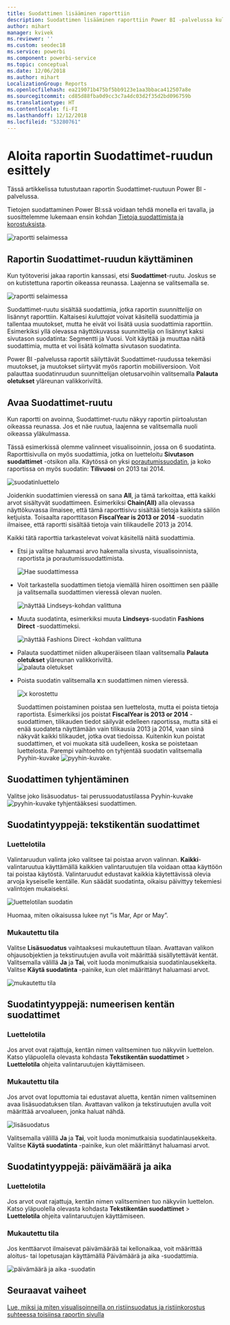 ```yaml
---
title: Suodattimen lisääminen raporttiin
description: Suodattimen lisääminen raporttiin Power BI -palvelussa kuluttajille
author: mihart
manager: kvivek
ms.reviewer: ''
ms.custom: seodec18
ms.service: powerbi
ms.component: powerbi-service
ms.topic: conceptual
ms.date: 12/06/2018
ms.author: mihart
LocalizationGroup: Reports
ms.openlocfilehash: ea219071b475bf5bb9123e1aa3bbaca412507a8e
ms.sourcegitcommit: cd85d88fba0d9cc3c7a4dc03d2f35d2bd096759b
ms.translationtype: HT
ms.contentlocale: fi-FI
ms.lasthandoff: 12/12/2018
ms.locfileid: "53280761"
---
```

# <a name="take-a-tour-of-the-report-filters-pane"></a>Aloita raportin Suodattimet-ruudun esittely
Tässä artikkelissa tutustutaan raportin Suodattimet-ruutuun Power BI -palvelussa.

Tietojen suodattaminen Power BI:ssä voidaan tehdä monella eri tavalla, ja suosittelemme lukemaan ensin kohdan [Tietoja suodattimista ja korostuksista](../power-bi-reports-filters-and-highlighting.md).

![raportti selaimessa](media/end-user-report-filter/power-bi-browser.png)

## <a name="working-with-the-report-filters-pane"></a>Raportin Suodattimet-ruudun käyttäminen
Kun työtoverisi jakaa raportin kanssasi, etsi **Suodattimet**-ruutu. Joskus se on kutistettuna raportin oikeassa reunassa. Laajenna se valitsemalla se.   

![raportti selaimessa](media/end-user-report-filter/power-bi-expanded.png)

Suodattimet-ruutu sisältää suodattimia, jotka raportin *suunnittelija* on lisännyt raporttiin. Kaltaisesi *kuluttajat* voivat käsitellä suodattimia ja tallentaa muutokset, mutta he eivät voi lisätä uusia suodattimia raporttiin. Esimerkiksi yllä olevassa näyttökuvassa suunnittelija on lisännyt kaksi sivutason suodatinta: Segmentti ja Vuosi. Voit käyttää ja muuttaa näitä suodattimia, mutta et voi lisätä kolmatta sivutason suodatinta.

Power BI -palvelussa raportit säilyttävät Suodattimet-ruudussa tekemäsi muutokset, ja muutokset siirtyvät myös raportin mobiiliversioon. Voit palauttaa suodatinruudun suunnittelijan oletusarvoihin valitsemalla **Palauta oletukset** yläreunan valikkoriviltä.     

## <a name="open-the-filters-pane"></a>Avaa Suodattimet-ruutu
Kun raportti on avoinna, Suodattimet-ruutu näkyy raportin piirtoalustan oikeassa reunassa. Jos et näe ruutua, laajenna se valitsemalla nuoli oikeassa yläkulmassa.  

Tässä esimerkissä olemme valinneet visualisoinnin, jossa on 6 suodatinta. Raporttisivulla on myös suodattimia, jotka on luetteloitu **Sivutason suodattimet** -otsikon alla. Käytössä on yksi [porautumissuodatin](../power-bi-report-add-filter.md), ja koko raportissa on myös suodatin:  **Tilivuosi** on 2013 tai 2014.

![suodatinluettelo](media/end-user-report-filter/power-bi-filter-list.png)

Joidenkin suodattimien vieressä on sana **All**, ja tämä tarkoittaa, että kaikki arvot sisältyvät suodattimeen.  Esimerkiksi **Chain(All)** alla olevassa näyttökuvassa ilmaisee, että tämä raporttisivu sisältää tietoja kaikista säilön ketjuista.  Toisaalta raporttitason **FiscalYear is 2013 or 2014** -suodatin ilmaisee, että raportti sisältää tietoja vain tilikaudelle 2013 ja 2014.

Kaikki tätä raporttia tarkastelevat voivat käsitellä näitä suodattimia.

- Etsi ja valitse haluamasi arvo hakemalla sivusta, visualisoinnista, raportista ja porautumissuodattimista. 

    ![Hae suodattimessa](media/end-user-report-filter/power-bi-filter-search.png)

- Voit tarkastella suodattimen tietoja viemällä hiiren osoittimen sen päälle ja valitsemalla suodattimen vieressä olevan nuolen.
  
   ![näyttää Lindseys-kohdan valittuna](media/end-user-report-filter/power-bi-expan-filter.png)
* Muuta suodatinta, esimerkiksi muuta **Lindseys**-suodatin **Fashions Direct** -suodattimeksi.
  
     ![näyttää Fashions Direct -kohdan valittuna](media/end-user-report-filter/power-bi-filter-chain.png)

* Palauta suodattimet niiden alkuperäiseen tilaan valitsemalla **Palauta oletukset** yläreunan valikkoriviltä.    
    ![palauta oletukset](media/end-user-report-filter/power-bi-reset-to-default.png)
    
* Poista suodatin valitsemalla **x**:n suodattimen nimen vieressä.
  
    ![x korostettu](media/end-user-report-filter/power-bi-delete-filter.png)

  Suodattimen poistaminen poistaa sen luettelosta, mutta ei poista tietoja raportista.  Esimerkiksi jos poistat **FiscalYear is 2013 or 2014** -suodattimen, tilikauden tiedot säilyvät edelleen raportissa, mutta sitä ei enää suodateta näyttämään vain tilikausia 2013 ja 2014, vaan siinä näkyvät kaikki tilikaudet, jotka ovat tiedoissa.  Kuitenkin kun poistat suodattimen, et voi muokata sitä uudelleen, koska se poistetaan luettelosta. Parempi vaihtoehto on tyhjentää suodatin valitsemalla Pyyhin-kuvake ![ pyyhin-kuvake ](media/end-user-report-filter/power-bi-eraser-icon.png).
  
  



## <a name="clear-a-filter"></a>Suodattimen tyhjentäminen
 Valitse joko lisäsuodatus- tai perussuodatustilassa Pyyhin-kuvake  ![pyyhin-kuvake](media/end-user-report-filter/pbi_erasericon.jpg) tyhjentääksesi suodattimen. 


## <a name="types-of-filters-text-field-filters"></a>Suodatintyyppejä: tekstikentän suodattimet
### <a name="list-mode"></a>Luettelotila
Valintaruudun valinta joko valitsee tai poistaa arvon valinnan. **Kaikki**-valintaruutua käyttämällä kaikkien valintaruutujen tila voidaan ottaa käyttöön tai poistaa käytöstä. Valintaruudut edustavat kaikkia käytettävissä olevia arvoja kyseiselle kentälle.  Kun säädät suodatinta, oikaisu päivittyy tekemiesi valintojen mukaiseksi. 

![luettelotilan suodatin](media/end-user-report-filter/power-bi-restatement-new.png)

Huomaa, miten oikaisussa lukee nyt ”is Mar, Apr or May”.

### <a name="advanced-mode"></a>Mukautettu tila
Valitse **Lisäsuodatus** vaihtaaksesi mukautettuun tilaan. Avattavan valikon ohjausobjektien ja tekstiruutujen avulla voit määrittää sisällytettävät kentät. Valitsemalla välillä **Ja** ja **Tai**, voit luoda monimutkaisia suodatinlausekkeita. Valitse **Käytä suodatinta** -painike, kun olet määrittänyt haluamasi arvot.  

![mukautettu tila](media/end-user-report-filter/power-bi-advanced.png)

## <a name="types-of-filters-numeric-field-filters"></a>Suodatintyyppejä: numeerisen kentän suodattimet
### <a name="list-mode"></a>Luettelotila
Jos arvot ovat rajattuja, kentän nimen valitseminen tuo näkyviin luettelon.  Katso yläpuolella olevasta kohdasta **Tekstikentän suodattimet** &gt; **Luettelotila** ohjeita valintaruutujen käyttämiseen.   

### <a name="advanced-mode"></a>Mukautettu tila
Jos arvot ovat loputtomia tai edustavat aluetta, kentän nimen valitseminen avaa lisäsuodatuksen tilan. Avattavan valikon ja tekstiruutujen avulla voit määrittää arvoalueen, jonka haluat nähdä. 

![lisäsuodatus](media/end-user-report-filter/power-bi-dropdown-and-text.png)

Valitsemalla välillä **Ja** ja **Tai**, voit luoda monimutkaisia suodatinlausekkeita. Valitse **Käytä suodatinta** -painike, kun olet määrittänyt haluamasi arvot.

## <a name="types-of-filters-date-and-time"></a>Suodatintyyppejä: päivämäärä ja aika
### <a name="list-mode"></a>Luettelotila
Jos arvot ovat rajattuja, kentän nimen valitseminen tuo näkyviin luettelon.  Katso yläpuolella olevasta kohdasta **Tekstikentän suodattimet** &gt; **Luettelotila** ohjeita valintaruutujen käyttämiseen.   

### <a name="advanced-mode"></a>Mukautettu tila
Jos kenttäarvot ilmaisevat päivämäärää tai kellonaikaa, voit määrittää aloitus- tai lopetusajan käyttämällä Päivämäärä ja aika -suodattimia.  

![päivämäärä ja aika -suodatin](media/end-user-report-filter/pbi_date-time-filters.png)


## <a name="next-steps"></a>Seuraavat vaiheet
[Lue, miksi ja miten visualisoinneilla on ristiinsuodatus ja ristiinkorostus suhteessa toisiinsa raportin sivulla](end-user-interactions.md)